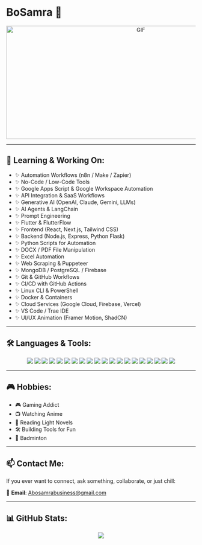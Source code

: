 # BoSamra 👋

<div align="center">
  <img height="300" width="700" alt="GIF" src="https://github.com/Xx-Ashutosh-xX/Xx-Ashutosh-xX/blob/master/assets/208593.gif">
</div>

---

## 🚀 Learning & Working On:

- ✨ Automation Workflows (n8n / Make / Zapier)
- ✨ No-Code / Low-Code Tools
- ✨ Google Apps Script & Google Workspace Automation
- ✨ API Integration & SaaS Workflows
- ✨ Generative AI (OpenAI, Claude, Gemini, LLMs)
- ✨ AI Agents & LangChain
- ✨ Prompt Engineering
- ✨ Flutter & FlutterFlow
- ✨ Frontend (React, Next.js, Tailwind CSS)
- ✨ Backend (Node.js, Express, Python Flask)
- ✨ Python Scripts for Automation
- ✨ DOCX / PDF File Manipulation
- ✨ Excel Automation
- ✨ Web Scraping & Puppeteer
- ✨ MongoDB / PostgreSQL / Firebase
- ✨ Git & GitHub Workflows
- ✨ CI/CD with GitHub Actions
- ✨ Linux CLI & PowerShell
- ✨ Docker & Containers
- ✨ Cloud Services (Google Cloud, Firebase, Vercel)
- ✨ VS Code / Trae IDE
- ✨ UI/UX Animation (Framer Motion, ShadCN)

---

## 🛠️ Languages & Tools:

<p align="center">
  <img src="https://img.shields.io/badge/-Python-333?style=flat&logo=python" />
  <img src="https://img.shields.io/badge/-JavaScript-333?style=flat&logo=javascript" />
  <img src="https://img.shields.io/badge/-TypeScript-333?style=flat&logo=typescript" />
  <img src="https://img.shields.io/badge/-Node.js-333?style=flat&logo=node.js" />
  <img src="https://img.shields.io/badge/-React-333?style=flat&logo=react" />
  <img src="https://img.shields.io/badge/-Tailwind_CSS-333?style=flat&logo=tailwind-css" />
  <img src="https://img.shields.io/badge/-Next.js-333?style=flat&logo=next.js" />
  <img src="https://img.shields.io/badge/-Flutter-333?style=flat&logo=flutter" />
  <img src="https://img.shields.io/badge/-Dart-333?style=flat&logo=dart" />
  <img src="https://img.shields.io/badge/-n8n-333?style=flat&logo=n8n" />
  <img src="https://img.shields.io/badge/-Make-333?style=flat&logo=make" />
  <img src="https://img.shields.io/badge/-Airtable-333?style=flat&logo=airtable" />
  <img src="https://img.shields.io/badge/-Firebase-333?style=flat&logo=firebase" />
  <img src="https://img.shields.io/badge/-MongoDB-333?style=flat&logo=mongodb" />
  <img src="https://img.shields.io/badge/-PostgreSQL-333?style=flat&logo=postgresql" />
  <img src="https://img.shields.io/badge/-Git-333?style=flat&logo=git" />
  <img src="https://img.shields.io/badge/-Docker-333?style=flat&logo=docker" />
  <img src="https://img.shields.io/badge/-VS_Code-333?style=flat&logo=visual-studio-code" />
  <img src="https://img.shields.io/badge/-Trae_IDE-333?style=flat" />
  <img src="https://img.shields.io/badge/-PowerShell-333?style=flat&logo=powershell" />
</p>

---

## 🎮 Hobbies:

- 🎮 Gaming Addict
- 📺 Watching Anime
- 📖 Reading Light Novels
- 🛠️ Building Tools for Fun
- 🏸 Badminton

---

## 📫 Contact Me:

If you ever want to connect, ask something, collaborate, or just chill:

📧 **Email**: Abosamrabusiness@gmail.com

---

## 📊 GitHub Stats:

<p align="center">  
  <img src="https://github-readme-stats.vercel.app/api?username=BoSaamra53&show_icons=true&theme=radical"/>
</p>
